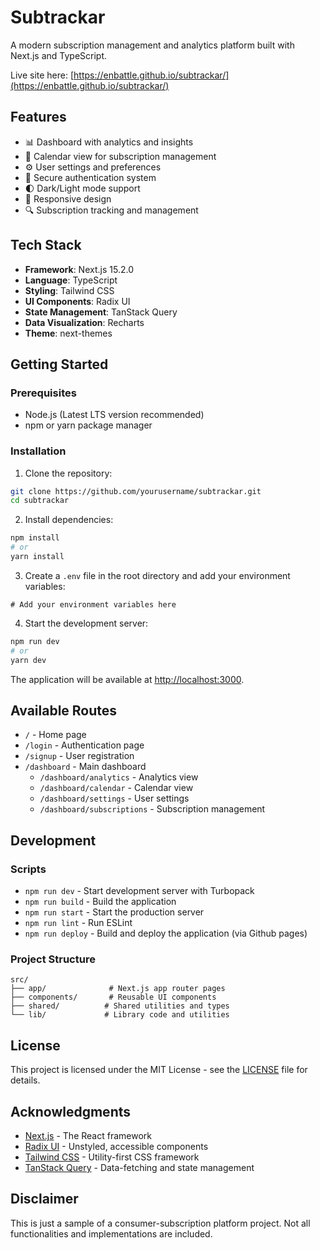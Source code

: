 # Subtrackar

A modern subscription management and analytics platform built with Next.js and TypeScript.

Live site here: [https://enbattle.github.io/subtrackar/](https://enbattle.github.io/subtrackar/)

## Features

- 📊 Dashboard with analytics and insights
- 📅 Calendar view for subscription management
- ⚙️ User settings and preferences
- 🔐 Secure authentication system
- 🌓 Dark/Light mode support
- 📱 Responsive design
- 🔍 Subscription tracking and management

## Tech Stack

- **Framework**: Next.js 15.2.0
- **Language**: TypeScript
- **Styling**: Tailwind CSS
- **UI Components**: Radix UI
- **State Management**: TanStack Query
- **Data Visualization**: Recharts
- **Theme**: next-themes

## Getting Started

### Prerequisites

- Node.js (Latest LTS version recommended)
- npm or yarn package manager

### Installation

1. Clone the repository:

```bash
git clone https://github.com/yourusername/subtrackar.git
cd subtrackar
```

2. Install dependencies:

```bash
npm install
# or
yarn install
```

3. Create a `.env` file in the root directory and add your environment variables:

```env
# Add your environment variables here
```

4. Start the development server:

```bash
npm run dev
# or
yarn dev
```

The application will be available at [http://localhost:3000](http://localhost:3000).

## Available Routes

- `/` - Home page
- `/login` - Authentication page
- `/signup` - User registration
- `/dashboard` - Main dashboard
  - `/dashboard/analytics` - Analytics view
  - `/dashboard/calendar` - Calendar view
  - `/dashboard/settings` - User settings
  - `/dashboard/subscriptions` - Subscription management

## Development

### Scripts

- `npm run dev` - Start development server with Turbopack
- `npm run build` - Build the application
- `npm run start` - Start the production server
- `npm run lint` - Run ESLint
- `npm run deploy` - Build and deploy the application (via Github pages)

### Project Structure

```
src/
├── app/              # Next.js app router pages
├── components/       # Reusable UI components
├── shared/          # Shared utilities and types
└── lib/             # Library code and utilities
```

## License

This project is licensed under the MIT License - see the [LICENSE](LICENSE) file for details.

## Acknowledgments

- [Next.js](https://nextjs.org/) - The React framework
- [Radix UI](https://www.radix-ui.com/) - Unstyled, accessible components
- [Tailwind CSS](https://tailwindcss.com/) - Utility-first CSS framework
- [TanStack Query](https://tanstack.com/query/latest) - Data-fetching and state management

## Disclaimer

This is just a sample of a consumer-subscription platform project. Not all functionalities and implementations are included.
